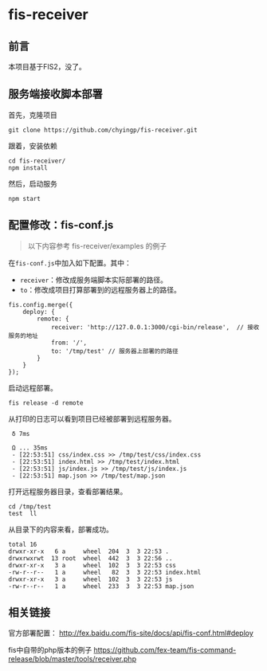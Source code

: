 # fis-receiver

## 前言

本项目基于FIS2，没了。

## 服务端接收脚本部署

首先，克隆项目

```
git clone https://github.com/chyingp/fis-receiver.git
```

跟着，安装依赖

```
cd fis-receiver/
npm install
```

然后，启动服务

```
npm start
```

## 配置修改：fis-conf.js

>以下内容参考 fis-receiver/examples 的例子

在`fis-conf.js`中加入如下配置。其中：

* `receiver`：修改成服务端脚本实际部署的路径。
* `to`：修改成项目打算部署到的远程服务器上的路径。

```
fis.config.merge({
    deploy: {
        remote: {               
            receiver: 'http://127.0.0.1:3000/cgi-bin/release',  // 接收服务的地址
            from: '/',
            to: '/tmp/test' // 服务器上部署的的路径
        }       
    }   
});
```

启动远程部署。

```
fis release -d remote
```

从打印的日志可以看到项目已经被部署到远程服务器。

```
 δ 7ms

 Ω ... 35ms
 - [22:53:51] css/index.css >> /tmp/test/css/index.css
 - [22:53:51] index.html >> /tmp/test/index.html
 - [22:53:51] js/index.js >> /tmp/test/js/index.js
 - [22:53:51] map.json >> /tmp/test/map.json
```

打开远程服务器目录，查看部署结果。

```
cd /tmp/test 
test  ll
```

从目录下的内容来看，部署成功。

```
total 16
drwxr-xr-x   6 a     wheel  204  3  3 22:53 .
drwxrwxrwt  13 root  wheel  442  3  3 22:56 ..
drwxr-xr-x   3 a     wheel  102  3  3 22:53 css
-rw-r--r--   1 a     wheel   82  3  3 22:53 index.html
drwxr-xr-x   3 a     wheel  102  3  3 22:53 js
-rw-r--r--   1 a     wheel  233  3  3 22:53 map.json
```

## 相关链接

官方部署配置：
http://fex.baidu.com/fis-site/docs/api/fis-conf.html#deploy

fis中自带的php版本的例子
https://github.com/fex-team/fis-command-release/blob/master/tools/receiver.php